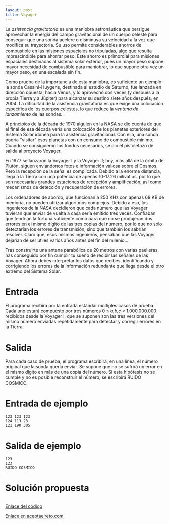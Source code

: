 ```yaml
---
layout: post
title: Voyager
---
```

La *asistencia gravitatoria* es una maniobra astronáutica que persigue aprovechar la energía del campo gravitacional de un cuerpo celeste para conseguir que una sonda acelere o disminuya su velocidad a la vez que modifica su trayectoria. Su uso permite considerables ahorros de combustible en las misiones espaciales no tripuladas, algo que resulta imprescindible para ahorrar peso. Este ahorro es primordial para misiones espaciales destinadas al sistema solar exterior, pues un mayor peso supone mayor necesidad de combustible para maniobrar, lo que supone otra vez un mayor peso, en una escalada sin fin.

Como prueba de la importancia de esta maniobra, es suficiente un ejemplo: la sonda Cassini-Huygens, destinada al estudio de Saturno, fue lanzada en dirección opuesta, hacia Venus, y lo aprovechó dos veces (y después a la propia Tierra y a Júpiter) para alcanzar su destino siete años después, en 2004. La dificultad de la asistencia gravitatoria es que exige una colocación específica de los cuerpos celestes, lo que reduce la *ventana de lanzamiento* de las sondas.

A principios de la década de 1970 alguien en la NASA se dio cuenta de que el final de esa década vería una colocación de los planetas exteriores del Sistema Solar idónea para la asistencia gravitacional. Con ella, una sonda podría "visitar" esos planetas con un consumo de combustible mínimo. Cuando se consiguieron los fondos necesarios, se dio el pistoletazo de salida al proyecto Voyager.

En 1977 se lanzaron la Voyager I y la Voyager II; hoy, más allá de la órbita de Plutón, siguen enviándonos fotos e información valiosa sobre el Cosmos. Pero la recepción de la señal es complicada. Debido a la enorme distancia, llega a la Tierra con una potencia de apenas 10-17.26 milivatios, por lo que son necesarias grandes estaciones de recepción y amplificación, así como mecanismos de detección y recuperación de errores.

Los ordenadores de abordo, que funcionan a 250 KHz con apenas 68 KB de memoria, no pueden utilizar algoritmos complejos. Debido a eso, los ingenieros de la NASA decidieron que cada número que las Voyager tuvieran que enviar de vuelta a casa sería emitido tres veces. Confiaban que tendrían la fortuna suficiente como para que no se produjeran dos errores en el mismo dígito de las tres copias del número, por lo que no sólo detectarían los errores de transmisión, sino que también los sabrían resolver. Claro que, esos mismos ingenieros, pensaban que las Voyager dejarían de ser útiles varios años antes del fin del milenio…

Tras construirte una antena parabólica de 20 metros con varias paelleras, has conseguido por fin cumplir tu sueño de recibir las señales de las Voyager. Ahora debes interpretar los datos que recibes, identificando y corrigiendo los errores de la información redundante que llega desde el otro extremo del Sistema Solar.

# Entrada

El programa recibirá por la entrada estándar múltiples casos de prueba. Cada uno estará compuesto por tres números 0 ≤ *a,b,c* < 1.000.000.000 recibidos desde la Voyager I, que se suponen son las tres versiones del mismo número enviadas repetidamente para detectar y corregir errores en la Tierra.

# Salida

Para cada caso de prueba, el programa escribirá, en una línea, el número original que la sonda quería enviar. Se supone que no se sufrirá un error en el mismo dígito en más de una copia del número. Si esta hipótesis no se cumple y no es posible reconstruir el número, se escribirá RUIDO COSMICO.

# Entrada de ejemplo

```
123 123 123
124 113 23
121 190 305
```

# Salida de ejemplo

```
123
123
RUIDO COSMICO
```
# Solución propuesta

``` python


```

[Enlace del código](https://github.com/israelem/aceptaelreto/blob/master/codes/2017-10-30-voyager.py)

[Enlace en aceptaelreto.com](https://www.aceptaelreto.com/problem/statement.php?id=256&potw=1)
